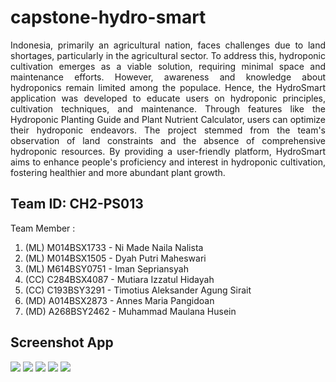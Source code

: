 # capstone-hydro-smart
<p align="justify">
Indonesia, primarily an agricultural nation, faces challenges due to land shortages, particularly in the agricultural sector. To address this, hydroponic cultivation emerges as a viable solution, requiring minimal space and maintenance efforts. However, awareness and knowledge about hydroponics remain limited among the populace. Hence, the HydroSmart application was developed to educate users on hydroponic principles, cultivation techniques, and maintenance. Through features like the Hydroponic Planting Guide and Plant Nutrient Calculator, users can optimize their hydroponic endeavors. The project stemmed from the team's observation of land constraints and the absence of comprehensive hydroponic resources. By providing a user-friendly platform, HydroSmart aims to enhance people's proficiency and interest in hydroponic cultivation, fostering healthier and more abundant plant growth.
</p>

## Team ID: CH2-PS013
Team Member	: 
1. (ML) M014BSX1733 - Ni Made Naila Nalista 
2. (ML) M014BSX1505 - Dyah Putri Maheswari 
3. (ML) M614BSY0751 - Iman Sepriansyah 
4. (CC) C284BSX4087 - Mutiara Izzatul Hidayah 
5. (CC) C193BSY3291 - Timotius Aleksander Agung Sirait 
6. (MD) A014BSX2873 - Annes Maria Pangidoan 
7. (MD) A268BSY2462 - Muhammad Maulana Husein

## Screenshot App
<img src="https://drive.google.com/uc?export=view&id=1brQ-PkCqMxlfxsZSPEOsg-IlxY8A0jT7">
<img src="https://drive.google.com/uc?export=view&id=15umysmquHNY-lblvPVGhH0c1ompjD9Lu">
<img src="https://drive.google.com/uc?export=view&id=1oiNqQfC5Syr0isxRemJHrSPS_eHlo-kU">
<img src="https://drive.google.com/uc?export=view&id=1y_11NDPR7Q_6CmPzgQTC3E-WVhFOhlH4">
<img src="https://drive.google.com/uc?export=view&id=11BORCwFVS_xPES7S01SH4nuR3WiK_c5U">










